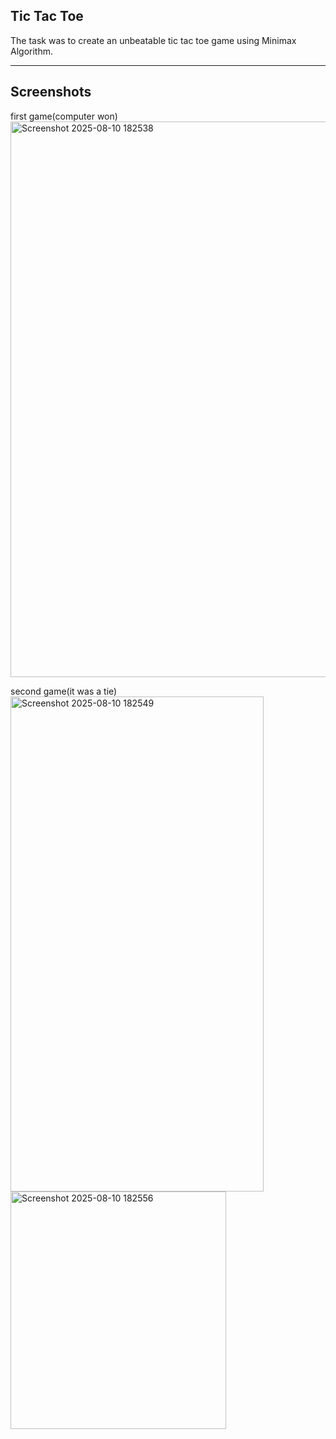## Tic Tac Toe

The task was to create an unbeatable tic tac toe game using Minimax Algorithm.

---

## Screenshots
first game(computer won)<br>
<img width="583" height="889" alt="Screenshot 2025-08-10 182538" src="https://github.com/user-attachments/assets/b935c834-7f22-4e5a-8ea8-2cc17f49d5e0" />

second game(it was a tie)<br>
<img width="405" height="792" alt="Screenshot 2025-08-10 182549" src="https://github.com/user-attachments/assets/6e828ad6-8dba-403c-bd01-a32e41a246d2" /><br>
<img width="345" height="380" alt="Screenshot 2025-08-10 182556" src="https://github.com/user-attachments/assets/c9fca8f2-cb1f-46c3-9872-f050cd313326" />
